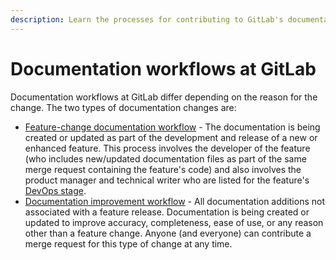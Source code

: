 ```yaml
---
description: Learn the processes for contributing to GitLab's documentation.
---
```


# Documentation workflows at GitLab

Documentation workflows at GitLab differ depending on the reason for the change. The two types of documentation changes are:

- [Feature-change documentation workflow](feature-change-workflow.md) - The documentation is being created or updated as part of the development and release of a new or enhanced feature. This process involves the developer of the feature (who includes new/updated documentation files as part of the same merge request containing the feature's code) and also involves the product manager and technical writer who are listed for the feature's [DevOps stage](https://about.gitlab.com/handbook/product/categories/#devops-stages). 
- [Documentation improvement workflow](improvement-workflow.md) - All documentation additions not associated with a feature release. Documentation is being created or updated to improve accuracy, completeness, ease of use, or any reason other than a feature change. Anyone (and everyone) can contribute a merge request for this type of change at any time.
